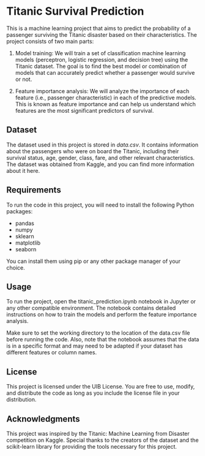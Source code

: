 # Titanic Survival Prediction
This is a machine learning project that aims to predict the probability of a passenger surviving the Titanic disaster based on their characteristics. The project consists of two main parts:

1. Model training: We will train a set of classification machine learning models (perceptron, logistic regression, and decision tree) using the Titanic dataset. The goal is to find the best model or combination of models that can accurately predict whether a passenger would survive or not.

2. Feature importance analysis: We will analyze the importance of each feature (i.e., passenger characteristic) in each of the predictive models. This is known as feature importance and can help us understand which features are the most significant predictors of survival.

## Dataset
The dataset used in this project is stored in *data.csv*. It contains information about the passengers who were on board the Titanic, including their survival status, age, gender, class, fare, and other relevant characteristics. The dataset was obtained from Kaggle, and you can find more information about it here.

## Requirements
To run the code in this project, you will need to install the following Python packages:

- pandas
- numpy
- sklearn
- matplotlib
- seaborn

You can install them using pip or any other package manager of your choice.

## Usage
To run the project, open the titanic_prediction.ipynb notebook in Jupyter or any other compatible environment. The notebook contains detailed instructions on how to train the models and perform the feature importance analysis.

Make sure to set the working directory to the location of the data.csv file before running the code. Also, note that the notebook assumes that the data is in a specific format and may need to be adapted if your dataset has different features or column names.

## License
This project is licensed under the UIB License. You are free to use, modify, and distribute the code as long as you include the license file in your distribution.

## Acknowledgments
This project was inspired by the Titanic: Machine Learning from Disaster competition on Kaggle. Special thanks to the creators of the dataset and the scikit-learn library for providing the tools necessary for this project.
